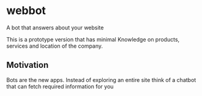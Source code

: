 # webbot

A bot that answers about your website

This is a prototype version that has minimal Knowledge on products, services and location of the company.

## Motivation

Bots are the new apps. Instead of exploring an entire site think of a chatbot that can fetch required information for you


